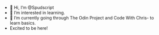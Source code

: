 - 👋 Hi, I’m @Spudscript
- 👀 I’m interested in learning.
- 🌱 I’m currently going through The Odin Project and Code With Chris- to learn basics.
- Excited to be here!

<!---
Spudscript/Spudscript is a ✨ special ✨ repository because its `README.md` (this file) appears on your GitHub profile.
You can click the Preview link to take a look at your changes.
--->
